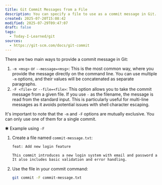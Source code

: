 ```yaml
---
title: Git Commit Messages from a File
description: You can specify a file to use as a commit message in Git. This is a clean approach for writing longer or more detailed commit messages.
created: 2025-07-20T15:08:42
modified: 2025-07-29T09:47:07
draft: false
tags:
  - Today-I-Learned/git
sources:
  - https://git-scm.com/docs/git-commit
---
```


There are two main ways to provide a commit message in Git:

1. `-m <msg>` or `--message=<msg>`: This is the most common way, where you provide the message directly on the command line. You can use multiple `-m` options, and their values will be concatenated as separate paragraphs.
2. `-F <file>` or `--file=<file>`: This option allows you to take the commit message from a given file. If you use `-` as the filename, the message is read from the standard input. This is particularly useful for multi-line messages as it avoids potential issues with shell character escaping.

It's important to note that the `-m` and `-F` options are mutually exclusive. You can only use one of them for a single commit.

✱ Example using `-F`

1. Create a file named `commit-message.txt`:

   ```txt
   feat: Add new login feature

   This commit introduces a new login system with email and password authentication.
   It also includes basic validation and error handling.
   ```

2. Use the file in your commit command:

   ```bash
   git commit -F commit-message.txt
   ```
